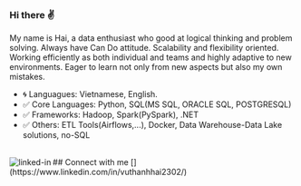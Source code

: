 ### Hi there :v:

My name is Hai, a data enthusiast who good at logical thinking and problem solving. Always have Can Do attitude. Scalability and flexibility oriented. Working efficiently as both individual and teams and highly adaptive to new environments. Eager to learn not only from new aspects but also my own mistakes.


  - :cyclone: Languagues: Vietnamese, English.
  - :white_check_mark: Core Languages: Python, SQL(MS SQL, ORACLE SQL, POSTGRESQL)
  - :white_check_mark: Frameworks: Hadoop, Spark(PySpark), .NET
  - :white_check_mark: Others: ETL Tools(Airflows,...), Docker, Data Warehouse-Data Lake solutions, no-SQL
  
<br>
## Connect with me
[<img align="left" alt="linked-in" src="https://img.shields.io/badge/linkedin-%230077B5.svg?&style=for-the-badge&logo=linkedin&logoColor=white" />](https://www.linkedin.com/in/vuthanhhai2302/)
<br>
<!--
**thanhHai2302/thanhHai2302** is a ✨ _special_ ✨ repository because its `README.md` (this file) appears on your GitHub profile.

Here are some ideas to get you started:

- 🔭 I’m currently working on ...
- 🌱 I’m currently learning ...
- 👯 I’m looking to collaborate on ...
- 🤔 I’m looking for help with ...
- 💬 Ask me about ...
- 📫 How to reach me: ...
- 😄 Pronouns: ...
- ⚡ Fun fact: ...
-->
